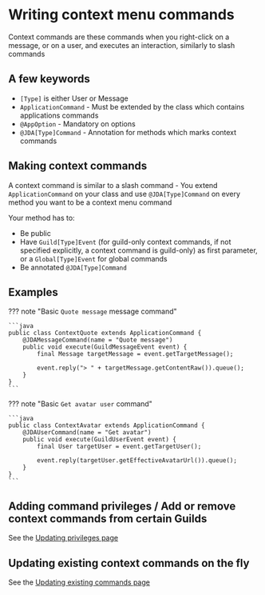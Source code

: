 # Writing context menu commands

Context commands are these commands when you right-click on a message, or on a user, and executes an interaction, similarly to slash commands

## A few keywords

* `[Type]` is either User or Message
* `ApplicationCommand` - Must be extended by the class which contains applications commands
* `@AppOption` - Mandatory on options
* `@JDA[Type]Command` - Annotation for methods which marks context commands

## Making context commands

A context command is similar to a slash command - You extend `ApplicationCommand` on your class and use `@JDA[Type]Command` on every method you want to be a context menu command

Your method has to:
* Be public
* Have `Guild[Type]Event` (for guild-only context commands, if not specified explicitly, a context command is guild-only) as first parameter, or a `Global[Type]Event` for global commands
* Be annotated `@JDA[Type]Command`

## Examples
??? note "Basic `Quote message` message command"

    ```java
    public class ContextQuote extends ApplicationCommand {
        @JDAMessageCommand(name = "Quote message")
        public void execute(GuildMessageEvent event) {
            final Message targetMessage = event.getTargetMessage();
    
            event.reply("> " + targetMessage.getContentRaw()).queue();
        }
    }
    ```

??? note "Basic `Get avatar user` command"

    ```java
    public class ContextAvatar extends ApplicationCommand {
        @JDAUserCommand(name = "Get avatar")
        public void execute(GuildUserEvent event) {
            final User targetUser = event.getTargetUser();
    
            event.reply(targetUser.getEffectiveAvatarUrl()).queue();
        }
    }
    ```

## Adding command privileges / Add or remove context commands from certain Guilds

See the [Updating privileges page](../updating-application-commands/Updating-privileges)

## Updating existing context commands on the fly

See the [Updating existing commands page](../Slash-commands/#updating-existing-commands-on-the-fly)
